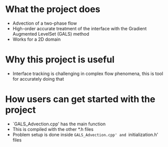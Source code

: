 What the project does
=====================

- Advection of a two-phase flow
- High-order accurate treatment of the interface with the Gradient Augmented
  LevelSet (GALS) method
- Works for a 2D domain

Why this project is useful
==========================

- Interface tracking is challenging in complex flow phenomena, this is tool for
  accurately doing that

How users can get started with the project
==========================================

- `GALS_Advection.cpp' has the main function
- This is compiled with the other *.h files
- Problem setup is done inside `GALS_Advection.cpp' and `initialization.h' files
